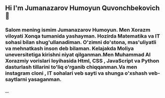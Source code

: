 ## Hi I'm Jumanazarov Humoyun Quvonchbekovich👋

<html>

  <h3>
    Salom mening ismim Jumanazarov Humoyun. Men Xorazm viloyati Xonqa tumanida yashayman. Hozirda Matematika va IT sohasi bilan shug'ullanadiman. O'zimni do'stona, mas'uliyatli va mehnatkash inson deb bilaman. Kelajakda Moliya uneversitetiga kirishni niyat qilganman.Men Muhammad Al Xorazmiy vorislari loyihasida Html, CSS , JavaScript va Python dasturlash tillarini to'liq o'rganib chiqqanman.Va men instagram cloni , IT sohalari veb sayti va shunga o'xshash veb-saytlarni yasaganman.

  </h3>
    <a href="">
            <img src="https://encrypted-tbn0.gstatic.com/images?q=tbn:ANd9GcQEc9A_S6BPxCDRp5WjMFEfXrpCu1ya2OO-Lw&s" alt="">
        </a>
         <a href="">
            <img src="https://upload.wikimedia.org/wikipedia/commons/d/d5/CSS3_logo_and_wordmark.svg" alt="">
        </a>
        <a href="">
            <img src="https://skillforge.com/wp-content/uploads/2020/10/javascript.png" alt="">
        </a>
        <a href="">
            <img src="https://encrypted-tbn0.gstatic.com/images?q=tbn:ANd9GcR2Fj0zoSD0e4V7siSTI221US9cMrtjc8A2og&s" alt="">
        </a>
</html>

